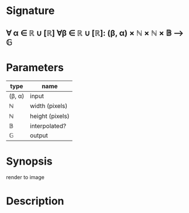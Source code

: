 # Signature
## ∀ α ∈ ℝ ∪ [ℝ]  ∀β ∈ ℝ ∪ [ℝ]:  (β, α) × ℕ × ℕ × 𝔹 ⟶ 𝔾

# Parameters

| type | name |
|------|------|
|(β, α)|input|
|ℕ|width (pixels)|
|ℕ|height (pixels)|
|𝔹|interpolated?|
|𝔾|output|

# Synopsis
render to image

# Description
